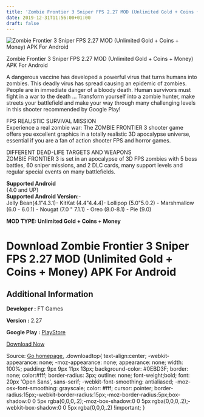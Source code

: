 ```yaml
---
title: 'Zombie Frontier 3 Sniper FPS 2.27 MOD (Unlimited Gold + Coins + Money) APK For Android'
date: 2019-12-31T11:56:00+01:00
draft: false
---
```


![Zombie Frontier 3 Sniper FPS 2.27 MOD (Unlimited Gold + Coins + Money) APK For Android](https://i0.wp.com/apkhome.net/wp-content/uploads/2019/12/Zombie-Frontier-3-Sniper-FPS-2.27-MOD-Unlimited-Gold-Coins-Money.png "Zombie Frontier 3 Sniper FPS 2.27 MOD (Unlimited Gold + Coins + Money) APK For Android")

  

Zombie Frontier 3 Sniper FPS 2.27 MOD (Unlimited Gold + Coins + Money) APK For Android

A dangerous vaccine has developed a powerful virus that turns humans into zombies. This deadly virus has spread causing an epidemic of zombies. People are in immediate danger of a bloody death. Human survivors must fight in a war to the death ... Transform yourself into a zombie hunter, make streets your battlefield and make your way through many challenging levels in this shooter recommended by Google Play!

FPS REALISTIC SURVIVAL MISSION  
Experience a real zombie war: The ZOMBIE FRONTIER 3 shooter game offers you excellent graphics in a totally realistic 3D apocalypse universe, essential if you are a fan of action shooter FPS and horror games.

DIFFERENT DEAD-LIFE TARGETS AND WEAPONS  
ZOMBIE FRONTIER 3 is set in an apocalypse of 3D FPS zombies with 5 boss battles, 60 sniper missions, and 2 DLC cards, many support levels and regular special events on many battlefields.

**Supported Android**  
{4.0 and UP}  
**Supported Android Version**:-  
Jelly Bean(4.1"4.3.1)- KitKat (4.4"4.4.4)- Lollipop (5.0"5.0.2) - Marshmallow (6.0 - 6.0.1) - Nougat (7.0 " 7.1.1) - Oreo (8.0-8.1) - Pie (9.0)

**MOD TYPE: Unlimited Gold + Coins + Money**

Download Zombie Frontier 3 Sniper FPS 2.27 MOD (Unlimited Gold + Coins + Money) APK For Android
===============================================================================================

Additional Information
----------------------

**Developer :** FT Games

**Version :** 2.27

**Google Play :** [PlayStore](https://play.google.com/store/apps/details?id=com.feelingtouch.zf3d)

  

[Download Now](https://store4app.co/post/zombie-frontier-3-sniper-fps-2-27-mod-unlimited-gold-coins-money-apk-for-android_1577780130)

  
Source: [Go homepage.](https://store4app.co/post/zombie-frontier-3-sniper-fps-2-27-mod-unlimited-gold-coins-money-apk-for-android_1577780130) .downloadtop{ text-align:center; -webkit-appearance: none; -moz-appearance: none; appearance: none; width: 100%; padding: 9px 9px 11px 13px; background-color: #0EBD3F; border: none; color:#fff; border-radius: 3px; outline: none; font-weight;bold; font: 20px 'Open Sans', sans-serif; -webkit-font-smoothing: antialiased; -moz-osx-font-smoothing: grayscale; color: #fff; cursor: pointer; border-radius:15px;-webkit-border-radius:15px;-moz-border-radius:5px;box-shadow:0 0 5px rgba(0,0,0,.2);-moz-box-shadow:0 0 5px rgba(0,0,0,.2);-webkit-box-shadow:0 0 5px rgba(0,0,0,.2) !important; }